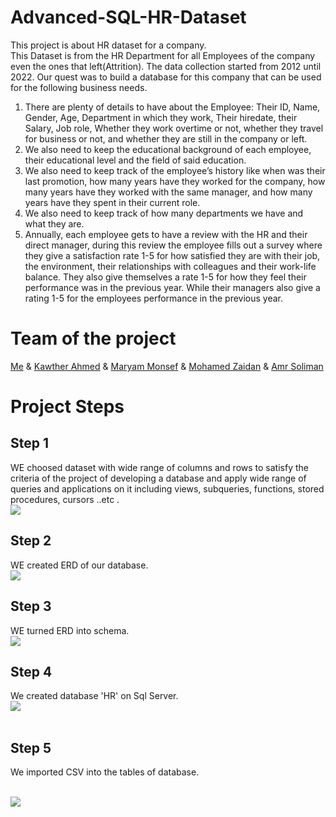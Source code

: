 # Advanced-SQL-HR-Dataset
This project is about HR dataset for a company. <br> This Dataset is from the HR Department for all Employees of the company even the ones that left(Attrition). The data collection started from 2012 until 2022. Our quest was to build a database for this company that can be used for the following business needs.

1. There are plenty of details to have about the Employee: Their ID, Name, Gender, Age, Department in which they work, Their hiredate, their Salary, Job role, Whether they work overtime or not, whether they travel for business or not, and whether they are still in the company or left. 
2. We also need to keep the educational background of each employee, their educational level and the field of said education. 
3. We also need to keep track of the employee’s history like when was their last promotion, how many years have they worked for the company, how many years have they worked with the same manager, and how many years have they spent in their current role. 
4. We also need to keep track of how many departments we have and what they are. 
5. Annually, each employee gets to have a review with the HR and their direct manager, during this review the employee fills out a survey where they give a satisfaction rate 1-5 for how satisfied they are with their job, the environment, their relationships with colleagues and their work-life balance. They also give themselves a rate 1-5 for how they feel their performance was in the previous year. While their managers also give a rating 1-5 for the employees performance in the previous year. 

# Team of the project
[Me](https://github.com/shrouk-fouad) &
[Kawther Ahmed](https://github.com/Kawther-Ahmed) &
[Maryam Monsef](https://github.com/maryammonsef5) &
[Mohamed Zaidan](https://github.com/Mohamedzaidan) &
[Amr Soliman](https://github.com/AmroSuliman)

# Project Steps

## Step 1
WE choosed dataset with wide range of columns and rows to satisfy the criteria of the project of developing a database and apply wide range of queries and applications on it including views, subqueries, functions, stored procedures, cursors ..etc . <br>
<img  src = "https://github.com/shrouk-fouad/Advanced-SQL-HR-Dataset/blob/main/dataset%20image.png"><br>


## Step 2
WE created ERD of our database. <br>
<img  src = "https://github.com/shrouk-fouad/Advanced-SQL-HR-Dataset/blob/main/ERD%20(2).png"><br>


## Step 3
WE turned ERD into schema. <br>
<img  src = "https://github.com/shrouk-fouad/Advanced-SQL-HR-Dataset/blob/main/Schema.png"><br>


## Step 4
We created database 'HR' on Sql Server.  <br>
<img  src = "https://github.com/shrouk-fouad/Advanced-SQL-HR-Dataset/blob/main/erd_sql.PNG"><br><br>


## Step 5
We imported CSV into the tables of database. <br><br>

<img  src = "https://github.com/shrouk-fouad/Advanced-SQL-HR-Dataset/blob/main/Import%20csv%20to%20sql%20server.PNG"><br>



